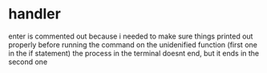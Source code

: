 # handler
enter is commented out because i needed to make sure things printed out properly before running the command
on the unidenified function (first one in the if statement) the process in the terminal doesnt  end, but it ends in the second one
